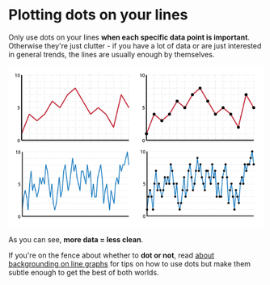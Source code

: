 # Plotting dots on your lines

Only use dots on your lines **when each specific data point is important**. Otherwise they're just clutter - if you have a lot of data or are just interested in general trends, the lines are usually enough by themselves.

![](assets/ai-lines-with-dots.png)

As you can see, **more data = less clean**.

If you're on the fence about whether to **dot or not**, read [about backgrounding on line graphs](#user-content-backgrounding-data-dots-on-lines) for tips on how to use dots but make them subtle enough to get the best of both worlds.